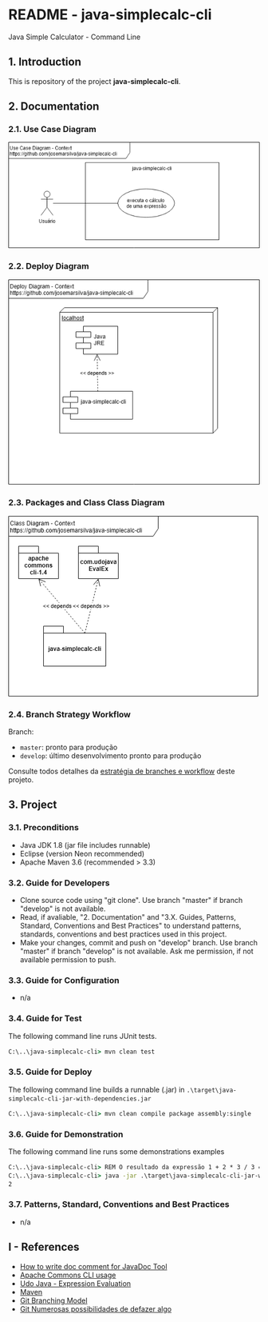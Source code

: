 # README - java-simplecalc-cli
Java Simple Calculator - Command Line

## 1. Introduction

This is repository of the project **java-simplecalc-cli**.

## 2. Documentation

### 2.1. Use Case Diagram

![UseCaseDiagram-Context.png](./doc/UseCaseDiagram-Context.png) 


### 2.2. Deploy Diagram

![DeployDiagram-Context.png](./doc/DeployDiagram-Context.png) 


### 2.3. Packages and Class Class Diagram

![ClassDiagram-Context.png](./doc/ClassDiagram-Context.png) 

### 2.4. Branch Strategy Workflow
Branch:
* `master`: pronto para produção
* `develop`: último desenvolvimento pronto para produção

Consulte todos detalhes da [estratégia de branches e workflow](https://github.com/josemarsilva/eval-git#38-estrat%C3%A9gia-de-gerenciamento-de-branches) deste projeto.


## 3. Project

### 3.1. Preconditions

* Java JDK 1.8 (jar file includes runnable)
* Eclipse (version Neon recommended)
* Apache Maven 3.6 (recommended > 3.3)


### 3.2. Guide for Developers

* Clone source code using "git clone". Use branch "master" if branch "develop" is not available.
* Read, if avaliable, "2. Documentation"  and "3.X. Guides, Patterns, Standard, Conventions and Best Practices" to understand patterns, standards, conventions and best practices used in this project.
* Make your changes, commit and push on "develop" branch. Use branch "master" if branch "develop" is not available. Ask me permission, if not available permission to push.


### 3.3. Guide for Configuration

* n/a


### 3.4. Guide for Test

The following command line runs JUnit tests.

```bat
C:\..\java-simplecalc-cli> mvn clean test
```


### 3.5. Guide for Deploy

The following command line builds a runnable (.jar) in `.\target\java-simplecalc-cli-jar-with-dependencies.jar`

```bat
C:\..\java-simplecalc-cli> mvn clean compile package assembly:single
```


### 3.6. Guide for Demonstration

The following command line runs some demonstrations examples

```bat
C:\..\java-simplecalc-cli> REM O resultado da expressão 1 + 2 * 3 / 3 = 2
C:\..\java-simplecalc-cli> java -jar .\target\java-simplecalc-cli-jar-with-dependencies 1 + 2 * 3 / 3
2 
```


### 3.7. Patterns, Standard, Conventions and Best Practices

* n/a


## I - References

* [How to write doc comment for JavaDoc Tool](https://www.oracle.com/technetwork/articles/javase/index-137868.html)
* [Apache Commons CLI usage](https://commons.apache.org/proper/commons-cli/usage.html)
* [Udo Java - Expression Evaluation](https://udojava.com/2012/12/16/java-expression-parser-evaluator/)
* [Maven](https://www.in28minutes.com/maven-tutorial-for-beginners)
* [Git Branching Model](https://nvie.com/posts/a-successful-git-branching-model/)
* [Git Numerosas possibilidades de defazer algo](https://docs.gitlab.com/ee/topics/git/numerous_undo_possibilities_in_git/#quickly-save-local-changes)
